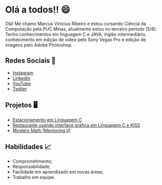 # Olá a todos!! :smile:

Olá! Me chamo Marcus Vinícius Ribeiro e estou cursando Ciência da Computação pela PUC Minas, atualmente estou no terceiro período (5/8). Tenho conhecimentos em linguagem C e JAVA, inglês intermediário, conhecimento em edição de vídeo pelo Sony Vegas Pro e edição de imagens pelo Adobe Photoshop.

## Redes Sociais :camera_flash:
 - [Instagram](https://www.instagram.com/marcusvr07/) 
 - [LinkedIn](https://www.linkedin.com/in/marcusvr07/)
 - [YouTube](https://www.youtube.com/channel/UCtlMMny3YO58mgPUBsc1_Fw)
 - [Twitter](https://twitter.com/MarquinnVR)

## Projetos :desktop_computer:

 - [Estacionamento em Linguagem C](https://github.com/Marquinnnn/ProjetoLAEDI)
 - [Restaurante usando interface gráfica em Linguagem C e KISS](https://github.com/Marquinnnn/ProjetoLAEDII)
 - [Mystery Math (Mentoring II)](https://github.com/Marquinnnn/MysteryMath)
 
 ## Habilidades :chart_with_upwards_trend:
 
 - Comprometimento;
 - Responsabilidade;
 - Facilidade em aprendizado em novas áreas;
 - Trabalho em equipe.
